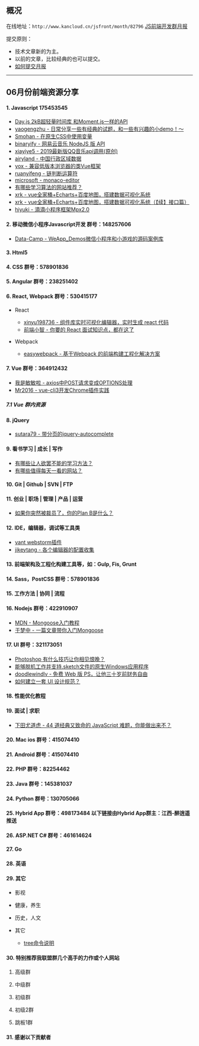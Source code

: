 ## 概况

在线地址：`http://www.kancloud.cn/jsfront/month/82796` [JS前端开发群月报](http://www.kancloud.cn/jsfront/month/82796)


提交原则：

- 技术文章新的为主。
- 以前的文章，比较经典的也可以提交。
- [如何提交月报](http://www.kancloud.cn/jsfront/month/227309)

---


## 06月份前端资源分享
#### 1. Javascript 175453545
- [Day.js 2kB超轻量时间库 和Moment.js一样的API](https://juejin.im/post/5ade86ce518825673277da67)
- [yaogengzhu - 日常分享一些有经典的试题，和一些有兴趣的小demo！～](https://github.com/yaogengzhu/life-share)
- [Smohan - 在原生CSS中使用变量](https://juejin.im/post/5a958ea66fb9a06346202540)
- [binaryify - 网易云音乐 NodeJS 版 API](https://binaryify.github.io/NeteaseCloudMusicApi/#/)
- [xiayiye5 - 2019最新版QQ音乐api调用(原创)](https://blog.csdn.net/xiayiye5/article/details/79487560)
- [airyland - 中国行政区域数据](https://github.com/airyland/china-area-data)
- [yox - 兼容低版本浏览器的类Vue框架](https://yoxjs.github.io/yox/)
- [ruanyifeng - 链判断运算符](http://es6.ruanyifeng.com/#docs/proposals#%E9%93%BE%E5%88%A4%E6%96%AD%E8%BF%90%E7%AE%97%E7%AC%A6)
- [microsoft - monaco-editor](https://microsoft.github.io/monaco-editor/)
- [有哪些学习算法的网站推荐？](https://www.zhihu.com/question/20368410)
- [xrk - vue全家桶+Echarts+百度地图，搭建数据可视化系统](https://juejin.im/post/5cc114726fb9a0322d048bca)
- [xrk - vue全家桶+Echarts+百度地图，搭建数据可视化系统（【续】接口篇）](https://juejin.im/entry/5ceba49c5188252db706f303)
- [hiyuki - 滴滴小程序框架Mpx2.0](https://mp.weixin.qq.com/s/ZCFTeHx-IAFS9wN04cD6GQ)

#### 2. 移动微信小程序Javascript开发 群号：148257606
- [Data-Camp - WeApp_Demos微信小程序和小游戏的源码案例库](https://github.com/Data-Camp/WeApp_Demos)

#### 3. Html5

#### 4. CSS  群号：578901836

#### 5. Angular 群号：238251402

#### 6. React, Webpack 群号：530415177
- React

  - [xinyu198736 - 组件库实时可视化编辑器，实时生成 react 代码](https://github.com/xinyu198736/antd-visual-editor)
  - [前端小智 - 你要的 React 面试知识点，都在这了](https://segmentfault.com/a/1190000019339210)

- Webpack

  - [easywebpack - 基于Webpack 的前端构建工程化解决方案](https://www.yuque.com/easy-team/easywebpack/index)

#### 7. Vue 群号：364912432
- [我是敏敏啦 - axios中POST请求变成OPTIONS处理](https://juejin.im/post/5b505321f265da0f700709ea)
- [Mr2016 - vue-cli3开发Chrome插件实践](https://juejin.im/entry/5ced3690f265da1bab298f4a)

##### 7.1 Vue 群内资源


#### 8. jQuery
- [sutara79 - 带分页的jquery-autocomplete](https://github.com/sutara79/jquery.ajax-combobox/)

#### 9. 看书学习 | 成长 | 写作
- [有哪些让人欲罢不能的学习方法？](https://www.zhihu.com/question/30178891)
- [有哪些值得每天一看的网站？](https://www.zhihu.com/question/26440561/)

#### 10. Git | Github | SVN | FTP

#### 11. 创业 | 职场 | 管理 | 产品 | 运营
- [如果你突然被裁员了，你的Plan B是什么？](https://www.zhihu.com/question/327280140)

#### 12. IDE，编辑器，调试等工具类
- [vant webstorm插件](http://plugins.jetbrains.com/plugin/11148-vant-plugin)
- [jikeytang - 各个编辑器的配置收集](https://github.com/jikeytang/Idea-Settings)

#### 13. 前端架构及工程化构建工具等，如：Gulp, Fis, Grunt

#### 14. Sass，PostCSS  群号：578901836

#### 15. 工作方法 | 协同 | 流程

#### 16. Nodejs 群号：422910907
- [MDN - Mongoose入门教程](https://developer.mozilla.org/zh-CN/docs/learn/Server-side/Express_Nodejs/mongoose)
- [于梦中 - 一篇文章带你入门Mongoose](https://segmentfault.com/a/1190000012095054)

#### 17. UI 群号：321173051
- [Photoshop 有什么技巧让你相见恨晚？](https://www.zhihu.com/question/27914845)
- [能够脱机工作并支持.sketch文件的原生Windows应用程序](https://icons8.cn/lunacy)
- [doodlewindlv - 免费 Web 版 PS，让他三十岁前财务自由](https://juejin.im/post/5d1178c3e51d45108223fc92)
- [如何建立一套 UI 设计规范？](https://www.zhihu.com/question/29936125/)

#### 18. 性能优化教程

#### 19. 面试 | 求职
- [下田尤道虎 - 44 道经典又致命的 JavaScript 难题，你能做出来不？](https://zhuanlan.zhihu.com/p/65412634)

#### 20. Mac ios 群号：415074410

#### 21. Android 群号：415074410

#### 22. PHP 群号：82254462

#### 23. Java 群号：145381037

#### 24. Python 群号：130705066

#### 25. Hybrid App 群号：498173484 以下链接由Hybrid App群主：江西-醉逍遥推送

#### 26. ASP.NET C# 群号：461614624

#### 27. Go

#### 28. 英语

#### 29. 其它

- 影视


- 健康，养生


- 历史，人文


- 其它

  - [tree命令说明](https://www.jianshu.com/p/15a96c1de695)


#### 30. 特别推荐我联盟群几个高手的力作或个人网站

1. 高级群



2. 中级群


3. 初级群

4. 初级2群


5. 跳板1群


#### 31. 感谢以下贡献者

